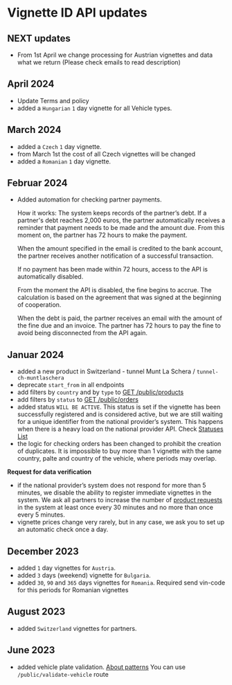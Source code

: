 # Vignette ID API updates

## NEXT updates

- From 1st April we   change processing for Austrian vignettes and data what we return (Please check emails to read description)

## April 2024
- Update Terms and policy
- added a `Hungarian` `1` day vignette for all Vehicle types.

## March 2024
- added a `Czech` `1` day vignette.
- from March 1st the cost of all Czech vignettes will be changed
- added a `Romanian` `1` day vignette.


## Februar 2024
- Added automation for checking partner payments. 

  How it works: 
    The system keeps records of the partner’s debt. If a partner's debt reaches 2,000 euros, the partner automatically receives a reminder that payment needs to be made and the amount due. 
    From this moment on, the partner has 72 hours to make the payment.

    When the amount specified in the email is credited to the bank account, the partner receives another notification of a successful transaction.

    If no payment has been made within 72 hours, access to the API is automatically disabled.

    From the moment the API is disabled, the fine begins to accrue. The calculation is based on the agreement that was signed at the beginning of cooperation.

    When the debt is paid, the partner receives an email with the amount of the fine due and an invoice. The partner has 72 hours to pay the fine to avoid being disconnected from the API again.

## Januar 2024
- added a new product in Switzerland - tunnel Munt La Schera  / `tunnel-ch-muntlaschera`
- deprecate `start_from` in all endpoints
- add filters by `country` and by `type` to [GET /public/products](/docs/routes#products-list-endpoints)
- add filters by `status` to [GET /public/orders](/docs/routes#get-orders)
- added status `WILL BE ACTIVE`. This status is set if the vignette has been successfully registered and is considered active, but we are still waiting for a unique identifier from the national provider’s system. This happens when there is a heavy load on the national provider API.
  Check [Statuses List](/docs/routes/statuses)
- the logic for checking orders has been changed to prohibit the creation of duplicates. It is impossible to buy more than 1 vignette with the same country, palte and country of the vehicle, where periods may overlap.

**Request for data verification**

- if the national provider’s system does not respond for more than 5 minutes, we disable the ability to register immediate vignettes in the system. We ask all partners to increase the number of [product requests](/docs/routes#products-list-endpoints) in the system at least once every 30 minutes and no more than once every 5 minutes.
- vignette prices change very rarely, but in any case, we ask you to set up an automatic check once a day.

## December 2023
- added `1` day vignettes for `Austria`.
- added `3` days (weekend) vignette for `Bulgaria`.
- added `30`, `90` and `365` days vignettes for `Romania`. 
  Required send vin-code for this periods for Romanian vignettes


## August 2023
- added `Switzerland` vignettes for partners.

## June 2023
- added vehicle plate validation. [About patterns](/docs/routes/patterns)
  You can use `/public/validate-vehicle` route